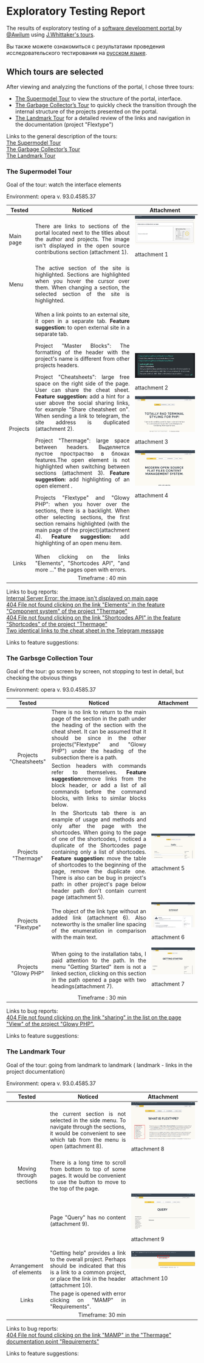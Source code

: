 <h1>Exploratory Testing Report</h1>

<p>The results of exploratory testing of a <a href="https://awilum.github.io">software development portal </a> by <a href="https://github.com/Awilum">@Awilum</a> using <a href="https://learn.microsoft.com/en-us/previous-versions/visualstudio/visual-studio-2013/jj620911(v=vs.120)?redirectedfrom=MSDN#exploratory-testing-tours">J.Whittaker's tours</a>.</p>
<p>Вы также можете ознакомиться с результатами проведения исследовательского тестирования на <a href="RU.md">русском языке</a>.</p>

<h2>Which tours are selected</h2>
<p>Аfter viewing and analyzing the functions of the portal, I chose three tours:</p>
<ul>
<li><a href="#the_supermodel_tour">The Supermodel Tour</a> to view the structure of the portal, interface.  </li>
<li><a href="#the_garbage_collector’s_tour">The Garbage Collector’s Tour</a> to quickly check the transition through the internal structure of the projects presented on the portal. </li>
<li><a href="#the_landmark_tour">The Landmark Tour</a>  for a detailed review of the links and navigation in the documentation (project "Flextype")</li>
 </ul>
 <p>Links to the general description of the tours:
 <br><a href="https://learn.microsoft.com/en-us/previous-versions/visualstudio/visual-studio-2013/jj620911(v=vs.120)?redirectedfrom=MSDN#the-supermodel-tour">The Supermodel Tour</a><br>
 <a href="https://learn.microsoft.com/en-us/previous-versions/visualstudio/visual-studio-2013/jj620911(v=vs.120)?redirectedfrom=MSDN#the-garbage-collectors-tour">The Garbage Collector’s Tour</a><br>
 <a href="https://learn.microsoft.com/en-us/previous-versions/visualstudio/visual-studio-2013/jj620911(v=vs.120)?redirectedfrom=MSDN#the-landmark-tour">The Landmark Tour</a></p>
 

<h3 id="the_supermodel_tour">The Supermodel Tour</h3>
<p>Goal of the tour: watch the interface elements</p>
<p>Environment:  оpera v. 93.0.4585.37</p>
  <table style='width:100%' >
    <thead>
      <tr align='center'>
        <th>Tested</th>
        <th>Noticed</th>
        <th>Attachment</th>
      </tr>
    </thead>
    <tr align='justify'>
      <td>Main page</td>
      <td align='justify'>There are links to sections of the portal located next to the titles about the author and projects. The image isn't displayed in the open source contributions section (attachment 1).</td>
      <td align='centrer'><img src="img/image_isn't_displayed.jpg"><p>attachment 1</p></td>
    </tr>
     <tr align='justify'>
      <td>Menu</td>
      <td>The active section of the site is highlighted. Sections are highlighted when you hover the cursor over them. When changing a section, the selected section of the site is highlighted.</td>
      <td></td>
    </tr>
    <tr align='justify'>
      <td>Projects</td>
      <td rowspan="">
      <p>When a link points to an external site, it open in a separate tab. <b>Feature suggestion:</b> to open external site in a separate tab.</p>
      <p>Project "Master Blocks": The formatting of the header with the project's name is different from other projects headers.</p>
      <p>Project "Cheatsheets": large free space on the right side of the page. User can share the cheat sheet. <b>Feature suggestion:</b> add a hint for a user above the social sharing links, for example "Share cheatsheet on". When sending a link to telegram, the site address is duplicated
      (attachment 2).</p>
      <p>Project "Thermage": large space between headers. Выделяется пустое простраство в блоках features.The open element is not highlighted when switching between sections (attachment 3).<b> Feature suggestion:</b> add highlighting of an open element .</p>
      <p>Projects "Flextype" and "Glowy PHP": when you hover over the sections, there is a backlight. When other selecting sections, the first section remains highlighted (with the main page of the project)(attachment 4). <b> Feature suggestion:</b> add highlighting of an open menu item.</p></td>
      <td><img src="img/double_link_tg.jpg"><p align='centrer'>attachment 2</p> <img src="img/ui_ux_THERMAGE.gif"><p>attachment 3</p><img src="img/highlighted_subsection_is't_highlighted.gif"><p>attachment 4</p></td> 
    </tr>
    <tr align='justify'>
      <td  align='center'>Links</td>
      <td >When clicking on the links "Elements", "Shortcodes API", "and more ..." the pages open with errors.</td>
      <td></td>
    </tr>
    <tr align='center'>
      <td colspan="5">Timeframe : 40 min</td>
    </tr>
  </table>
  
  <p>Links to bug reports:<br>
  <a href="https://github.com/Awilum/dev/issues/32">Internal Server Error: the image isn't displayed on main page</a><br>
  <a href="https://github.com/Awilum/dev/issues/30">404 File not found clicking on the link "Elements" in the feature "Component system" of the project "Thermage"</a><br>
  <a href="https://github.com/Awilum/dev/issues/31">404 File not found clicking on the link "Shortcodes API" in the feature "Shortcodes" of the project "Thermage"</a><br>
  <a href="https://github.com/Awilum/dev/issues/34">Two identical links to the cheat sheet in the Telegram message </a></p>
 
  <p>Links to feature suggestions:</p>

<h3 id="the_garbage_collector’s_tour">The Garbsge Collection Tour</h3>
<p>Goal of the tour:  go screen by screen, not stopping to test in detail, but checking the obvious things </p>
<p>Environment:  оpera v. 93.0.4585.37</p>
<table style='width:100%'>
    <thead>
        <tr align='center'>
        <th>Tested</th>
        <th>Noticed</th>
        <th>Attachment</th>
        </tr>
    </thead>
    <tr align='justify'>
        <td rowspan="2" align='center'>Projects "Cheatsheets" </td>
        <td>There is no link to return to the main page of the section in the path under the heading of the section with the cheat sheet. It can be assumed that it should be  since in the other projects("Flextype" and "Glowy PHP") under the heading of the subsection there is a path.</td>
        <td></td>
    </tr>
        <tr align='justify'>
        <td >Section headers with commands refer to themselves. <b> Feature suggestion:</b>remove links from the block header, or add a list of all commands before the command blocks, with links to similar blocks below.</td>
        <td></td> 
      </tr> 
    <tr align='justify'>
        <td align='center'>Projects "Thermage" </td>
        <td>In the Shortcuts tab there is an example of usage and methods and only after the page with the shortcodes. When going to the page of one of the shortcodes, I noticed a duplicate of the Shortcodes page containing only a list of shortcodes. <b> Feature suggestion: </b>move the table of shortcodes to the beginning of the page, remove the duplicate one. There is also can be bug in project's path: in other project's page below header path don't contain current page (attachment 5).</td>
        <td><img src="img/shortcodes_path.gif"><p>attachment 5</p></td>
    </tr>
     <tr align='justify'>
        <td align='center'>Projects "Flextype"</td>
        <td>The object of the link type without an added link (attachment 6). Also noteworthy is the smaller line spacing of the enumeration in comparison with the main text.</td>
        <td align='centrer'><img src="img/the_link_to_the_author_doesn't_work.gif"><p>attachment 6</p></td>
    </tr>
    <tr align='justify'>
        <td align='center'>Projects "Glowy PHP"</td>
        <td>When going to the installation tabs, I paid attention to the path. In the menu  "Getting Started" item is not a linked section, clicking on this section in the path opened a page with two headings(attachment 7).</td>
        <td align='centrer'><img src="img/page_with_titles.jpg"><p>attachment 7</p></td>
    </tr>
  <tr align='center'>
    <td colspan="5">Timeframe : 30 min</td>
  </tr>
</table>

<p>Links to bug reports:<br>
<a href="https://github.com/Awilum/dev/issues/25">404 File not found clicking on the link "sharing" in the list on the page "View" of the project "Glowy PHP".</a></p>

<p>Links to feature suggestions:</p>

<h3 id="the_landmark_tour">The Landmark Tour</h3>
<p>Goal of the tour:  going from landmark to landmark (
landmark - links in the project documentation)</p>
<p>Environment:  оpera v. 93.0.4585.37</p>
<table style='width:100%'>
  <thead>
    <tr align='centrer' >
      <th>Tested</th>
      <th>Noticed</th>
      <th>Attachment</th>
    </tr>
  </thead>
    <tr align='justify'>
        <td rowspan="3" align='center'>Moving through sections</td>
        <td>the current section is not selected in the side menu. To navigate through the sections, it would be convenient to see which tab from the menu is open (attachment 8).
        <td align='centrer'><img src="img/no_selection_of_the_current_menu_item.gif"><p>attachment 8</p></td>
    </tr>
    <tr align='justify'>
        <td>There is a long time to scroll from bottom to top of some pages. It would be convenient to use the button to move to the top of the page.</td>
        <td></td>
    </tr>
        <tr align='justify'>
        <td>Page "Query" has no content (attachment 9).</td>
        <td align='centrer'><img src="img/emty_page_query.jpg"><p>attachment 9</p></td>
    </tr>
    <tr align='justify'>
        <td align='center'>Arrangement of elements</td>
        <td >"Getting help" provides a link to the overall project. Perhaps should be indicated that this is a link to a common project, or place the link in the header (attachment 10).</td>
        <td align='centrer'><img src="img/indent_top_after_moving_from_menu.jpg"><p>attachment 10</p></td>
    </tr>
    <tr align='justify'>
        <td   align='center'>Links </td>
        <td>The page is opened with error clicking on "MAMP" in "Requirements".</td>
        <td></td>
    </tr>
    <tr align='center'>
      <td colspan="3">Timeframe: 30 min</td>
    </tr>
</table>

<p>Links to bug reports:<br>
<a href="https://github.com/Awilum/dev/issues/34">404 File not found clicking on the link "MAMP" in the "Thermage" documentation point "Requirements"</a>

<p>Links to feature suggestions:</p>


